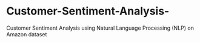 # Customer-Sentiment-Analysis-
Customer Sentiment Analysis using Natural Language Processing (NLP) on Amazon dataset
